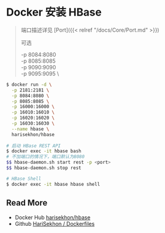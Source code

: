 # Docker 安装 HBase

> 端口描述详见 [Port]({{< relref "/docs/Core/Port.md" >}})
>
> 可选
>
> -p 8084:8080 \
> -p 8085:8085 \
> -p 9090:9090 \
> -p 9095:9095 \

```bash
$ docker run -d \
  -p 2181:2181 \
  -p 8084:8080 \
  -p 8085:8085 \
  -p 16000:16000 \
  -p 16010:16010 \
  -p 16020:16020 \
  -p 16030:16030 \
  --name hbase \
  harisekhon/hbase
  
# 启动 HBase REST API
$ docker exec -it hbase bash
# 不加端口的情况下，端口默认为8080
$$ hbase-daemon.sh start rest -p <port>
$$ hbase-daemon.sh stop rest

# HBase Shell
$ docker exec -it hbase hbase shell
```

## Read More

- Docker Hub [harisekhon/hbase](https://hub.docker.com/r/harisekhon/hbase)
- Github [HariSekhon / Dockerfiles](https://github.com/HariSekhon/Dockerfiles)